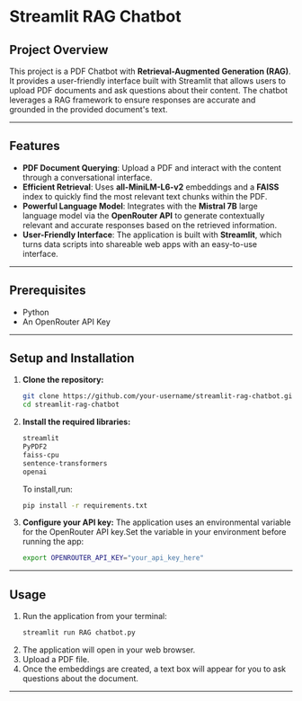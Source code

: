 # Streamlit RAG Chatbot
## Project Overview
This project is a PDF Chatbot with **Retrieval-Augmented Generation (RAG)**. It provides a user-friendly interface built with Streamlit that allows users to upload PDF documents and ask questions about their content. The chatbot leverages a RAG framework to ensure responses are accurate and grounded in the provided document's text.

---
## Features
- **PDF Document Querying**: Upload a PDF and interact with the content through a conversational interface.
- **Efficient Retrieval**: Uses **all-MiniLM-L6-v2** embeddings and a **FAISS** index to quickly find the most relevant text chunks within the PDF.
- **Powerful Language Model**: Integrates with the **Mistral 7B** large language model via the **OpenRouter API** to generate contextually relevant and accurate responses based on the retrieved information.
- **User-Friendly Interface**: The application is built with **Streamlit**, which turns data scripts into shareable web apps with an easy-to-use interface.

---
## Prerequisites
- Python
- An OpenRouter API Key
---
## Setup and Installation
1. **Clone the repository:**
   ```bash
   git clone https://github.com/your-username/streamlit-rag-chatbot.git 
   cd streamlit-rag-chatbot
   ```
2. **Install the required libraries:**
    ```bash
    streamlit
    PyPDF2
    faiss-cpu
    sentence-transformers
    openai
    ```
    To install,run:
   ```bash
   pip install -r requirements.txt
   ```
3. **Configure your API key:**
   The application uses an environmental variable for the OpenRouter API key.Set the variable in your environment before running the app:
   ```bash
   export OPENROUTER_API_KEY="your_api_key_here"
   ```
---
## Usage
1. Run the application from your terminal:
   ```bash
   streamlit run RAG chatbot.py
   ```
2. The application will open in your web browser.
3. Upload a PDF file.
4. Once the embeddings are created, a text box will appear for you to ask questions about the document.
---
